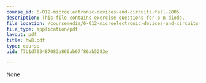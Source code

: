 ```yaml
---
course_id: 6-012-microelectronic-devices-and-circuits-fall-2005
description: This file contains exercise questions for p-n diode.
file_location: /coursemedia/6-012-microelectronic-devices-and-circuits-fall-2005/f7b1d793487083a866ab67f86ab5283e_hw8.pdf
file_type: application/pdf
layout: pdf
title: hw8.pdf
type: course
uid: f7b1d793487083a866ab67f86ab5283e

---
```

None